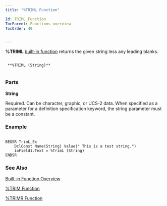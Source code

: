 ```yaml
---
title: "%TRIML Function"

Id: TRIML_Function
TocParent: Functions_overview
TocOrder: 49


---
```


**%TRIML** [built-in function](Functions_overview.html) returns the given string less any leading blanks. 

```

 **%TRIML (String)** 
        
```

### Parts

**String** 

Required. Can be character, graphic, or UCS-2 data. When specified as a parameter for a definition specification keyword, the string parameter must be a constant.


### Example

```

BEGSR TrimL_Ex
    DclConst Name(String) Value(" This is a test string.")
	ioField1.Text = %TrimL (String)
ENDSR
```

### See Also
[Built-in Function Overview](Functions_overview.html)

[%TRIM Function](TRIM_Function.html)

[%TRIMR Function](TRIMR_Function.html) 

